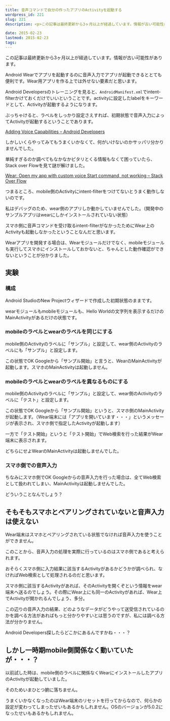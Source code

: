 ```yaml
---
title: 音声コマンドで自分の作ったアプリのActivityを起動する
wordpress_id: 221
slug: 221
description: <p>この記事は最終更新から3ヶ月以上が経過しています。情報が古い可能性があります。Android Wearでアプリを起動するのに音声入力でアプリが起動できるととても便利です。Wear用アプリを作る上では外せない要素だと思いま [&hellip;]</p>

date: 2015-02-23
lastmod: 2015-02-23
tags: 
---
```


<div id="wppda_alert">この記事は最終更新から3ヶ月以上が経過しています。情報が古い可能性があります。</div><p>Android Wearでアプリを起動するのに音声入力でアプリが起動できるととても便利です。Wear用アプリを作る上では外せない要素だと思います。</p>
<p>Android Developersのトレーニングを見ると、<code>AndroidManifest.xml</code>でintent-filterかけておくだけでいいということです。activityに設定したlabelをキーワードとして、Activityが起動するようになります。</p>
<p>ぶっちゃけると、ラベルをしっかり設定さえすれば、初期状態で音声入力によってActivityが起動するということであります。</p>
<p><a href="http://developer.android.com/training/wearables/apps/voice.html">Adding Voice Capabilities &#8211; Android Developers</a></p>
<p>しかしいくらやってみてもうまくいかなくて、何がいけないのかサッパリ分かりませんでした。</p>
<p>単純すぎるのか調べてもなかなかピタリとくる情報もなくて困っていたら、Stack over Flowを見て謎が解けました。</p>
<p><a href="http://stackoverflow.com/questions/27799386/wear-open-my-app-with-custom-voice-start-command-not-working">Wear: Open my app with custom voice Start command, not working &#8211; Stack Over Flow</a></p>
<p>つまるところ、mobile側のActivityにintent-filterをつけてないとうまく動作しないのです。</p>
<p>私はデバッグのため、wear側のアプリしか動かしていませんでした。（開発中のサンプルアプリはwearにしかインストールされていない状態）</p>
<p>スマホ側に音声コマンドを受け取るintent-filterがなかったためにWear上のActivityも起動しなかったということなんだと思います。</p>
<p>Wearアプリを開発する場合は、Wearモジュールだけでなく、mobileモジュールも実行してスマホにインストールしておかないと、ちゃんとした動作確認ができないということが分かりました。</p>
<h2>実験</h2>
<h3>構成</h3>
<p>Android StudioのNew Projectウィザードで作成した初期状態のままです。</p>
<p>wearモジュールもmobileモジュールも、Hello Worldの文字列を表示するだけのMainActivityがあるだけの状態です。</p>
<h3>mobileのラベルとwearのラベルを同じにする</h3>
<p>mobile側のActivityのラベルに「サンプル」と設定して、wear側のActivityのラベルにも「サンプル」と設定します。</p>
<p>この状態でOK Googleから「サンプル開始」と言うと、WearのMainActivityが起動します。スマホのMainActivityは起動しません。</p>
<h3>mobileのラベルとwearのラベルを異なるものにする</h3>
<p>mobile側のActivityのラベルに「サンプル」と設定して、wear側のActivityのラベルに「テスト」と設定します。</p>
<p>この状態でOK Googleから「サンプル開始」というと、スマホ側のMainActivityが起動します。（Wear端末には「アプリを開いています・・・」というメッセージが表示され、スマホ側で指定したActivityが起動します）</p>
<p>一方で「テスト開始」というと「テスト開始」でWeb検索を行った結果がWear端末に表示されます。</p>
<p>どちらにせよWearのMainActivityは起動しませんでした。</p>
<h3>スマホ側での音声入力</h3>
<p>ちなみにスマホ側でOK Googleからの音声入力を行った場合は、全てWeb検索として扱われてしまい、MainActivityは起動しませんでした。</p>
<p>どういうことなんでしょう？</p>
<h2>そもそもスマホとペアリングされていないと音声入力は使えない</h2>
<p>Wear端末はスマホとペアリングされている状態でなければ音声入力を使うことができません。</p>
<p>このことから、音声入力の処理を実際に行っているのはスマホ側であると考えられます。</p>
<p>おそらくスマホ側に入力結果に該当するActivityがあるかどうかが調べられ、なければWeb検索として処理されるのだと思います。</p>
<p>スマホ側に該当するActivityがあれば、そのActivityを開くぞという情報をwear端末へ送るのでしょう。その際にWear上にも同一のActivityがあれば、Wear上でActivityが開かれるんでしょう、多分。</p>
<p>この辺りの音声入力の結果、どのようなデータがどうやって送受信されているのかを調べる方法があればもっと分かりやすいとは思うのですが、私には調べる方法が分かりません。</p>
<p>Android Developers探したらどこかにあるんですかね・・・？</p>
<h2>しかし一時期mobile側関係なく動いていたが・・・？</h2>
<p>以前試した時は、mobile側のラベルに関係なくWearにインストールしたアプリのActivityが起動していました。</p>
<p>そのためいまひとつ腑に落ちません。</p>
<p>うまくいかなくなったのはWear端末のリセットを行ってからなので、何らかの設定が変わってしまったせいもあるかもしれません。OSのバージョンが5.0.2になったせいもあるかもしれません。</p>

  